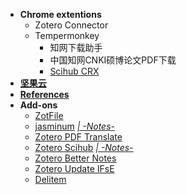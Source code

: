 - **Chrome extentions**
  - Zotero Connector
  - Tempermonkey
    - 知网下载助手
    - 中国知网CNKI硕博论文PDF下载
    - [Scihub CRX](https://www.scigreat.com/139999.html)
- [**坚果云**](https://www.jianguoyun.com/#/)
- [**References**](https://github.com/conanchiao/zotero/blob/main/References.md)
- **Add-ons**
  - [ZotFile](http://zotfile.com/)
  - [jasminum](https://github.com/l0o0/jasminum) [*| -Notes-*](https://github.com/conanchiao/zotero/blob/main/jasminum)
  - [Zotero PDF Translate](https://github.com/windingwind/zotero-pdf-translate)
  - [Zotero Scihub](https://github.com/ethanwillis/zotero-scihub) [*| -Notes-*](https://github.com/conanchiao/zotero/blob/main/Zotero%20Scihub.md)
  - [Zotero Better Notes](https://github.com/windingwind/zotero-better-notes)
  - [Zotero Update IFsE](https://github.com/redleafnew/zotero-updateifsE)
  - [Delitem](https://github.com/redleafnew/delitemwithatt)
